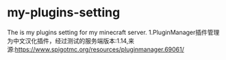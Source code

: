# my-plugins-setting

The is my plugins setting for my minecraft server.
1.PluginManager插件管理为中文汉化插件，经过测试的服务端版本:1.14,来源:https://www.spigotmc.org/resources/pluginmanager.69061/
